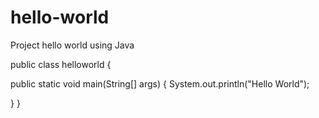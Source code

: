 # hello-world
Project hello world using Java

public class helloworld
{

  public static void main(String[] args) 
  {
    System.out.println("Hello World");
  
  }
}
